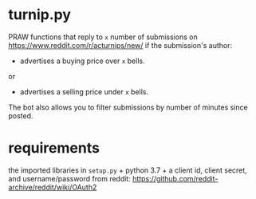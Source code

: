 # turnip.py
PRAW functions that reply to ``x`` number of submissions on https://www.reddit.com/r/acturnips/new/ if the submission's author:

* advertises a buying price over ``x`` bells. 

or

* advertises a selling price under ``x`` bells.

The bot also allows you to filter submissions by number of minutes since posted.

# requirements

the imported libraries in ``setup.py`` + python 3.7 + a client id, client secret, and username/password from reddit: https://github.com/reddit-archive/reddit/wiki/OAuth2

